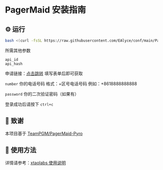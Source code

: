 

# PagerMaid 安装指南



## ⚙️ 运行

```bash
bash <(curl -fsSL https://raw.githubusercontent.com/EAlyce/conf/main/PagerMaid/RXsetup.sh)
````
所需其他参数

`api_id`  
`api_hash`

申请链接：[点击跳转](https://my.telegram.org/auth)  填写表单后即可获取

`number` 你的电话号码 格式：+区号电话号码 例如：+8618888888888

`password` 你的二次验证密码（如果有）

登录成功后请按下 `ctrl+c` 

## 🙏 致谢

本项目基于 [TeamPGM/PagerMaid-Pyro](https://github.com/TeamPGM/PagerMaid-Pyro) 


## 📖 使用方法

详情请参考：[xtaolabs 使用说明](https://xtaolabs.com/#/README)
